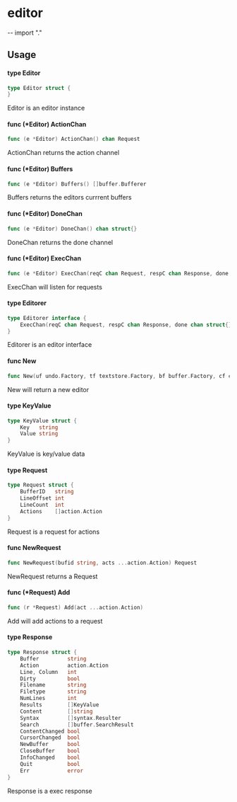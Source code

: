 # editor
--
    import "."


## Usage

#### type Editor

```go
type Editor struct {
}
```

Editor is an editor instance

#### func (*Editor) ActionChan

```go
func (e *Editor) ActionChan() chan Request
```
ActionChan returns the action channel

#### func (*Editor) Buffers

```go
func (e *Editor) Buffers() []buffer.Bufferer
```
Buffers returns the editors currrent buffers

#### func (*Editor) DoneChan

```go
func (e *Editor) DoneChan() chan struct{}
```
DoneChan returns the done channel

#### func (*Editor) ExecChan

```go
func (e *Editor) ExecChan(reqC chan Request, respC chan Response, done chan struct{})
```
ExecChan will listen for requests

#### type Editorer

```go
type Editorer interface {
	ExecChan(reqC chan Request, respC chan Response, done chan struct{})
}
```

Editorer is an editor interface

#### func  New

```go
func New(uf undo.Factory, tf textstore.Factory, bf buffer.Factory, cf cursor.Factory, sf syntax.Factory, ftf filetype.Factory, of textobject.Factory, rf register.Factory, rt ...string) (Editorer, error)
```
New will return a new editor

#### type KeyValue

```go
type KeyValue struct {
	Key   string
	Value string
}
```

KeyValue is key/value data

#### type Request

```go
type Request struct {
	BufferID   string
	LineOffset int
	LineCount  int
	Actions    []action.Action
}
```

Request is a request for actions

#### func  NewRequest

```go
func NewRequest(bufid string, acts ...action.Action) Request
```
NewRequest returns a Request

#### func (*Request) Add

```go
func (r *Request) Add(act ...action.Action)
```
Add will add actions to a request

#### type Response

```go
type Response struct {
	Buffer         string
	Action         action.Action
	Line, Column   int
	Dirty          bool
	Filename       string
	Filetype       string
	NumLines       int
	Results        []KeyValue
	Content        []string
	Syntax         []syntax.Resulter
	Search         []buffer.SearchResult
	ContentChanged bool
	CursorChanged  bool
	NewBuffer      bool
	CloseBuffer    bool
	InfoChanged    bool
	Quit           bool
	Err            error
}
```

Response is a exec response
